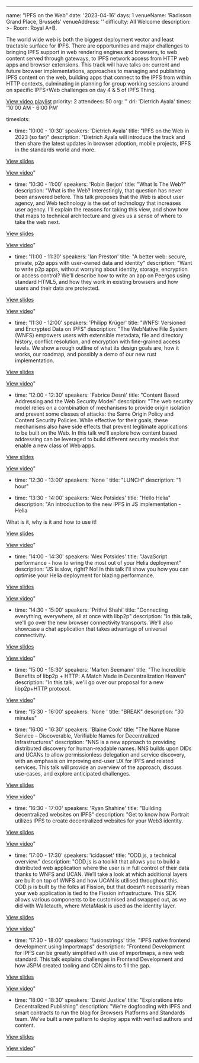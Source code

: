 ---

name: "IPFS on the Web"
date: '2023-04-16'
days: 1
venueName: 'Radisson Grand Place, Brussels'
venueAddress: ''
difficulty: All Welcome
description: >-
  Room: Royal A+B.
  
  The world wide web is both the biggest deployment vector and least tractable surface for IPFS. There are opportunities and major challenges to bringing IPFS support in web rendering engines and browsers, to web content served through gateways, to IPFS network access from HTTP web apps and browser extensions. This track will have talks on: current and future browser implementations, approaches to managing and publishing IPFS content on the web, building apps that connect to the IPFS from within HTTP contexts, culminating in planning for group working sessions around on specific IPFS+Web challenges on day 4 & 5 of IPFS Thing.  
  
  [View video playlist](https://youtube.com/playlist?list=PLuhRWgmPaHtQ-TO65P62tqfUM85HCIqSj)
priority: 2
attendees: 50
org: ''
dri: 'Dietrich Ayala'
times: '10:00 AM - 6:00 PM'

timeslots:
  - time: '10:00 - 10:30'
    speakers: 'Dietrich Ayala'
    title: "IPFS on the Web in 2023 (so far)"
    description: "Dietrich Ayala will introduce the track and then share the latest updates in browser adoption, mobile projects, IPFS in the standards world and more.

<a href='https://bafybeif5qa5jf5j2tqtusob4352i5knngq5jycgj3wnu6ojxsuqu4yno24.ipfs.w3s.link/IPFS%20on%20the%20Web%20-%20IPFS%20Thing%202023.pdf'>View slides</a>

<a href='https://www.youtube.com/watch?v=dn8PssXkRbY'>View video</a>"

  - time: '10:30 - 11:00'
    speakers: 'Robin Berjon'
    title: "What Is The Web?"
    description: "What is the Web? Interestingly, that question has never been answered before. This talk proposes that the Web is about user agency, and Web technology is the set of technology that increases user agency. I'll explain the reasons for taking this view, and show how that maps to technical architecture and gives us a sense of where to take the web next.

<a href='https://bafybeigd657o4a3t4mkue3zyz7zqfujskr3hw5pgsshtkgm5ccg3ultbg4.ipfs.w3s.link/202304-What%20is%20the%20web_.pdf'>View slides</a>

<a href='https://youtu.be/s878bm15mrk'>View video</a>"

  - time: '11:00 - 11:30'
    speakers: 'Ian Preston'
    title: "A better web: secure, private, p2p apps with user-owned data and identity"
    description: "Want to write p2p apps, without worrying about identity, storage, encryption or access control? We'll describe how to write an app on Peergos using standard HTML5, and how they work in existing browsers and how users and their data are protected.

<a href='https://peergos.net/public/demo/talks/2023/ipfs-thing/better-web/web/index.html?open=true'>View slides</a>

<a href='https://youtu.be/mSElk2jcFqY'>View video</a>"

  - time: '11:30 - 12:00'
    speakers: 'Philipp Krüger'
    title: "WNFS: Versioned and Encrypted Data on IPFS"
    description: "The WebNative File System (WNFS) empowers users with extensible metadata, file and directory history, conflict resolution, and encryption with fine-grained access levels.
We show a rough outline of what its design goals are, how it works, our roadmap, and possibly a demo of our new rust implementation.

<a href='https://bafybeibyuqsbj5yhmva73yxofurj7zc44m64apjtdbdt6zigzj4ab26p64.ipfs.w3s.link/IPFSThingWNFS.pdf'>View slides</a>

<a href='https://youtu.be/LBMyRp4Ywew'>View video</a>"

  - time: '12:00 - 12:30'
    speakers: 'Fabrice Desré'
    title: "Content Based Addressing and the Web Security Model"
    description: "The web security model relies on a combination of mechanisms to provide origin isolation and prevent some classes of attacks: the Same Origin Policy and Content Security Policies. While effective for their goals, these mechanisms also have side effects that prevent legitimate applications to be built on the Web.
In this talk we'll explore how content based addressing can be leveraged to build 
different security models that enable a new class of Web apps.

<a href='https://bafybeiffd5iibtxsvk32hehu7cm6fashtkyiazvisjol36p7emnsfh7x3m.ipfs.w3s.link/IPFS_Thing_2023_capyloon.pdf'>View slides</a>

<a href='https://youtu.be/H_1JVGDnctI'>View video</a>"

  - time: '12:30 - 13:00'
    speakers: 'None '
    title: "LUNCH"
    description: "1 hour"

  - time: '13:30 - 14:00'
    speakers: 'Alex Potsides'
    title: "Hello Helia"
    description: "An introduction to the new IPFS in JS implementation - Helia

What is it, why is it and how to use it!

<a href='https://bafybeigto6qbzdoqfhlmqliubyt63eb7aqirfui6pwcmcaon7hs3fnjdwu.ipfs.w3s.link/Hello%20Helia.pdf'>View slides</a>

<a href='https://youtu.be/T_FlhkLSgH8'>View video</a>"

  - time: '14:00 - 14:30'
    speakers: 'Alex Potsides'
    title: "JavaScript performance - how to wring the most out of your Helia deployment"
    description: "JS is slow, right?  No!  In this talk I'll show you how you can optimise your Helia deployment for blazing performance.

<a href='https://bafybeihsrgpnoxe7d3ktlkzkqddlvujz3ufdlk7llcpjlclpdbspdscg54.ipfs.w3s.link/Helia%20Performance.pdf'>View slides</a>

<a href='https://youtu.be/zPeLYosZ3Ak'>View video</a>"

  - time: '14:30 - 15:00'
    speakers: 'Prithvi Shahi'
    title: "Connecting everything, everywhere, all at once with libp2p"
    description: "In this talk, we'll go over the new browser connectivity transports. We'll also showcase a chat application that takes advantage of universal connectivity.

<a href='https://bafybeidyb3fucxaq32cm6vf6q5ziaah6foe5caggwsitlm7myd4pwpcgdq.ipfs.w3s.link/connecting-everything-everywhere-all-at-once-with-libp2p.pdf'>View slides</a>

<a href='https://youtu.be/4v-iIB0C9_8'>View video</a>"

  - time: '15:00 - 15:30'
    speakers: 'Marten Seemann'
    title: "The Incredible Benefits of libp2p + HTTP: A Match Made in Decentralization Heaven"
    description: "In this talk, we'll go over our proposal for a new libp2p+HTTP protocol.

<a href='https://youtu.be/Ixyo1G2tJZE'>View video</a>"

  - time: '15:30 - 16:00'
    speakers: 'None '
    title: "BREAK"
    description: "30 minutes"

  - time: '16:00 - 16:30'
    speakers: 'Blaine Cook'
    title: "The Name Name Service – Discoverable, Verifiable Names for Decentralized Infrastructures"
    description: "NNS is a new approach to providing distributed discovery for human-readable names. NNS builds upon DIDs and UCANs to allow permissionless delegation and service discovery, with an emphasis on improving end-user UX for IPFS and related services. This talk will provide an overview of the approach, discuss use-cases, and explore anticipated challenges.

<a href='https://bafybeihw7vrtnzprtvee4uap2gywbyvm3odryshminujmagz47bxusxaie.ipfs.w3s.link/NNS%20-%20IPFS%20Thing%202023.pdf'>View slides</a>

<a href='https://youtu.be/CHiCEd36KtI'>View video</a>"

  - time: '16:30 - 17:00'
    speakers: 'Ryan Shahine'
    title: "Building decentralized websites on IPFS"
    description: "Get to know how Portrait utilizes IPFS to create decentralized websites for your Web3 identity.

<a href='https://bafybeidbnaybkzb4mtmz7pxlsr73amdrwoxlsndscp66bt2lney2zkczwe.ipfs.w3s.link/portrait_ipfsonweb.pdf'>View slides</a>

<a href='https://youtu.be/TeFAHmzvIdg'>View video</a>"

  - time: '17:00 - 17:30'
    speakers: 'icidasset'
    title: "ODD.js, a technical overview."
    description: "ODD.js is a toolkit that allows you to build a distributed web application where the user is in full control of their data thanks to WNFS and UCAN. We’ll take a look at which additional layers are built on top of WNFS and how UCAN is utilised throughout this. ODD.js is built by the folks at Fission, but that doesn’t necessarily mean your web application is tied to the Fission infrastructure. This SDK allows various components to be customised and swapped out, as we did with Walletauth, where MetaMask is used as the identity layer.

<a href='https://bafybeib3lzz2kdedcedsvak5aprfzuhx6ll56xgr4lr3u6pijobpm76vra.ipfs.w3s.link/ipfs/bafybeib3lzz2kdedcedsvak5aprfzuhx6ll56xgr4lr3u6pijobpm76vra/ODD.js%20presentation.pdf'>View slides</a>

<a href='https://youtu.be/ByQbY3lNAck'>View video</a>"

  - time: '17:30 - 18:00'
    speakers: 'fusionstrings'
    title: "IPFS native frontend development using Importmaps"
    description: "Frontend Development for IPFS can be greatly simplified with use of importmaps, a new web standard. This talk explains challenges in Frontend Development and how JSPM created tooling and CDN aims to fill the gap.

<a href='https://tome.app/fusionstrings/ipfs-thing-2023-clgi3mngx12j1b741g9qhzswm'>View slides</a>

<a href='https://youtu.be/4HY_7DxScMo'>View video</a>"

  - time: '18:00 - 18:30'
    speakers: 'David Justice'
    title: "Explorations into Decentralized Publishing"
    description: "We're dogfooding with IPFS and smart contracts to run the blog for Browsers Platforms and Standards team. We've built a new pattern to deploy apps with verified authors and content.

<a href='https://bafybeihis2q2mtylawqq54q6l3355ctdfjlwoyjjipddqhfmseiptndn5e.ipfs.w3s.link/Explorations%20into%20Decentralized%20Publishing(team%20blog)%20IPFS%20Thing%20Brussels%202023%20IN%20PROGRESS%206_30pm%20IPFS%20on%20the%20web%20track%20Sunday%2016th.pdf'>View slides</a>

<a href='https://youtu.be/fn5QNvRXMIo'>View video</a>"

---